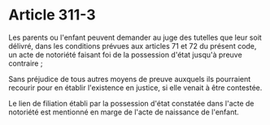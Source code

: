 # Article 311-3

Les parents ou l'enfant peuvent demander au juge des tutelles que leur soit délivré, dans les conditions prévues aux articles 71 et 72 du présent code, un acte de notoriété faisant foi de la possession d'état jusqu'à preuve contraire ;

Sans préjudice de tous autres moyens de preuve auxquels ils pourraient recourir pour en établir l'existence en justice, si elle venait à être contestée.

Le lien de filiation établi par la possession d'état constatée dans l'acte de notoriété est mentionné en marge de l'acte de naissance de l'enfant.
